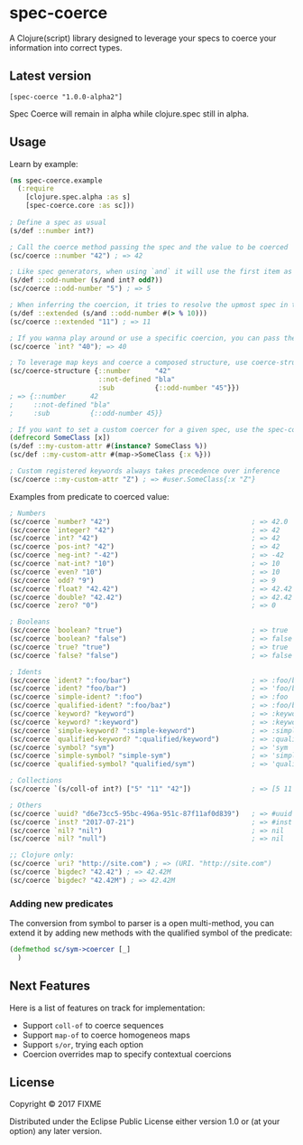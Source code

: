 # spec-coerce

A Clojure(script) library designed to leverage your specs to coerce your information into correct types.

## Latest version

```
[spec-coerce "1.0.0-alpha2"]
```

Spec Coerce will remain in alpha while clojure.spec still in alpha.

## Usage

Learn by example:

```clojure
(ns spec-coerce.example
  (:require
    [clojure.spec.alpha :as s]
    [spec-coerce.core :as sc]))
    
; Define a spec as usual
(s/def ::number int?)

; Call the coerce method passing the spec and the value to be coerced
(sc/coerce ::number "42") ; => 42

; Like spec generators, when using `and` it will use the first item as the inference source
(s/def ::odd-number (s/and int? odd?))
(sc/coerce ::odd-number "5") ; => 5

; When inferring the coercion, it tries to resolve the upmost spec in the definition
(s/def ::extended (s/and ::odd-number #(> % 10)))
(sc/coerce ::extended "11") ; => 11

; If you wanna play around or use a specific coercion, you can pass the predicate symbol directly
(sc/coerce `int? "40"); => 40

; To leverage map keys and coerce a composed structure, use coerce-structure
(sc/coerce-structure {::number      "42"
                      ::not-defined "bla"
                      :sub          {::odd-number "45"}})
; => {::number      42
;     ::not-defined "bla"
;     :sub          {::odd-number 45}}

; If you want to set a custom coercer for a given spec, use the spec-coerce registry
(defrecord SomeClass [x])
(s/def ::my-custom-attr #(instance? SomeClass %))
(sc/def ::my-custom-attr #(map->SomeClass {:x %}))

; Custom registered keywords always takes precedence over inference
(sc/coerce ::my-custom-attr "Z") ; => #user.SomeClass{:x "Z"}
```

Examples from predicate to coerced value:

```clojure
; Numbers
(sc/coerce `number? "42")                                   ; => 42.0
(sc/coerce `integer? "42")                                  ; => 42
(sc/coerce `int? "42")                                      ; => 42
(sc/coerce `pos-int? "42")                                  ; => 42
(sc/coerce `neg-int? "-42")                                 ; => -42
(sc/coerce `nat-int? "10")                                  ; => 10
(sc/coerce `even? "10")                                     ; => 10
(sc/coerce `odd? "9")                                       ; => 9
(sc/coerce `float? "42.42")                                 ; => 42.42
(sc/coerce `double? "42.42")                                ; => 42.42
(sc/coerce `zero? "0")                                      ; => 0

; Booleans
(sc/coerce `boolean? "true")                                ; => true
(sc/coerce `boolean? "false")                               ; => false
(sc/coerce `true? "true")                                   ; => true
(sc/coerce `false? "false")                                 ; => false

; Idents
(sc/coerce `ident? ":foo/bar")                              ; => :foo/bar
(sc/coerce `ident? "foo/bar")                               ; => 'foo/bar
(sc/coerce `simple-ident? ":foo")                           ; => :foo
(sc/coerce `qualified-ident? ":foo/baz")                    ; => :foo/baz
(sc/coerce `keyword? "keyword")                             ; => :keyword
(sc/coerce `keyword? ":keyword")                            ; => :keyword
(sc/coerce `simple-keyword? ":simple-keyword")              ; => :simple-keyword
(sc/coerce `qualified-keyword? ":qualified/keyword")        ; => :qualified/keyword
(sc/coerce `symbol? "sym")                                  ; => 'sym
(sc/coerce `simple-symbol? "simple-sym")                    ; => 'simple-sym
(sc/coerce `qualified-symbol? "qualified/sym")              ; => 'qualified/sym

; Collections
(sc/coerce `(s/coll-of int?) ["5" "11" "42"])               ; => [5 11 42]

; Others
(sc/coerce `uuid? "d6e73cc5-95bc-496a-951c-87f11af0d839")   ; => #uuid "d6e73cc5-95bc-496a-951c-87f11af0d839"
(sc/coerce `inst? "2017-07-21")                             ; => #inst "2017-07-21T00:00:00.000000000-00:00"
(sc/coerce `nil? "nil")                                     ; => nil
(sc/coerce `nil? "null")                                    ; => nil

;; Clojure only:
(sc/coerce `uri? "http://site.com") ; => (URI. "http://site.com")
(sc/coerce `bigdec? "42.42") ; => 42.42M
(sc/coerce `bigdec? "42.42M") ; => 42.42M
```

### Adding new predicates

The conversion from symbol to parser is a open multi-method, you can extend it
by adding new methods with the qualified symbol of the predicate:

```clojure
(defmethod sc/sym->coercer [_]
  )
```

## Next Features

Here is a list of features on track for implementation:

* Support `coll-of` to coerce sequences
* Support `map-of` to coerce homogeneos maps
* Support `s/or`, trying each option
* Coercion overrides map to specify contextual coercions

## License

Copyright © 2017 FIXME

Distributed under the Eclipse Public License either version 1.0 or (at
your option) any later version.
